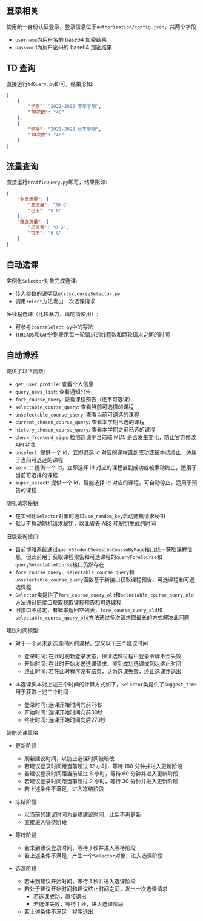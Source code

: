 ## 登录相关

使用统一身份认证登录，登录信息位于`authorization/config.json`，共两个字段

- `username`为用户名的 base64 加密结果
- `password`为用户密码的 base64 加密结果

## TD 查询

直接运行`tdQuery.py`即可，结果形如:

```json
[
    {
        "学期": "2021-2022 春季学期",
        "TD次数": "48"
    },
    {
        "学期": "2021-2022 秋季学期",
        "TD次数": "48"
    }
]
```

## 流量查询

直接运行`trafficQuery.py`即可，结果形如:

```json
{
    "免费流量": {
        "总流量": "30 G",
        "已用": "0 G"
    },
    "赠送流量": {
        "总流量": "0 G",
        "可用": "0 G"
    }
}
```

## 自动选课

实例化`Selector`对象完成选课:

- 传入参数的说明见`utils/courseSelector.py`
- 调用`select`方法发出一次选课请求

多线程选课（比较暴力，请酌情使用）:

- 可参考`courseSelect.py`中的写法
- `THREADS`和`GAP`分别表示每一轮请求的线程数和两轮请求之间的时间

## 自动博雅

提供了以下函数:

- `get_user_profile`: 查看个人信息
- `query_news_list`: 查看通知公告
- `fore_course_query`: 查看课程预告（还不可选课）
- `selectable_course_query`: 查看当前可选择的课程
- `unselectable_course_query`: 查看当前可退选的课程
- `current_chosen_course_query`: 查看本学期已选的课程
- `history_chosen_course_query`: 查看本学期之前已选的课程
- `check_frontend_sign`: 检测选课平台前端 MD5 是否发生变化，防止官方修改 API 钓鱼
- `unselect`: 提供一个 id，立即退选 id 对应的课程直到成功或被手动终止，适用于当前可退选的课程
- `select`: 提供一个 id，立即选择 id 对应的课程直到成功或被手动终止，适用于当前可选择的课程
- `super_select`: 提供一个 id，智能选择 id 对应的课程，可自动停止，适用于预告的课程

随机请求秘钥:

- 在实例化`Selector`对象时通过`use_random_key`启动随机请求秘钥
- 默认不启动随机请求秘钥，以此省去 AES 轮秘钥生成的时间

旧版查询接口:

- 目前博雅系统通过`queryStudentSemesterCourseByPage`接口统一获取课程信息，但此前用于获取课程预告和可选课程的`queryForeCourse`和`querySelectableCourse`接口仍然存在
- `fore_course_query`、`selectable_course_query`和`unselectable_course_query`函数基于新接口获取课程预告、可选课程和可退选课程
- `Selector`类提供了`fore_course_query_old`和`selectable_course_query_old`方法通过旧接口获取获取课程预告和可选课程
- 旧接口不稳定，有概率返回空列表，`fore_course_query_old`和`selectable_course_query_old`方法通过多次请求取最长的方式解决此问题

建议时间模型:

- 对于一个尚未到选课时间的课程，定义以下三个建议时间

    - 登录时间: 在此时刷新登录状态，保证选课过程中登录令牌不会失效
    - 开始时间: 在此时开始发送选课请求，直到成功选课或到达终止时间
    - 终止时间: 若在此时程序没有结束，认为选课失败，终止选课并退出

- 本选课脚本对上述三个时间的计算方式如下，`Selector`类提供了`suggest_time`用于获取上述三个时间

    - 登录时间: 选课开始时间向前75秒
    - 开始时间: 选课开始时间向前30秒
    - 终止时间: 选课开始时间向后270秒

智能选课策略:

- 更新阶段

    - 刷新建议时间，以防止选课时间被暗改
    - 若建议登录时间距当前超过 12 小时，等待 180 分钟并进入更新阶段
    - 若建议登录时间距当前超过 6 小时，等待 60 分钟并进入更新阶段
    - 若建议登录时间距当前超过 2 小时，等待 30 分钟并进入更新阶段
    - 若上述条件不满足，进入冻结阶段

- 冻结阶段

    - 以当前的建议时间为最终建议时间，此后不再更新
    - 直接进入等待阶段

- 等待阶段

    - 若未到建议登录时间，等待 1 秒并进入等待阶段
    - 若上述条件不满足，产生一个`Selector`对象，进入选课阶段

- 选课阶段

    - 若未到建议开始时间，等待 1 秒并进入选课阶段
    - 若处于建议开始时间和建议终止时间之间，发出一次选课请求
        - 若选课成功，直接退出
        - 若选课失败，等待 1 秒，进入选课阶段
    - 若上述条件不满足，程序退出
